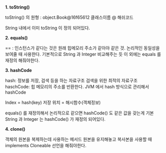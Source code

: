 **1. toString()**

toString() 의 원형 : object.Book@16f65612
                             클래스이름 @ 해쉬코드

String 내에서 이미 toString 이 정의 되어있다.

**2. equals()**

== : 인스턴스가 같다는 것은 원래 힙메모리 주소가 같아야 같은 것.
논리적인 동일성을 보여줄 때 사용한다. 기본적으로 String 과 Integer 비교해주는 듯
이 외에는 equals 를 재정의 해줘야한다.

**3. hashCode**

hash: 정보를 저장, 검색 등을 하는 자료구조
검색을 위한 최적의 자료구조
haschCode: 힙 메모리의 주소를 반환한다. JVM 에서 hash 방식으로 관리해서 hashCode

Index = hash(key)
저장 위치 = 해시함수(객체정보)

equals() 를 재정의해서 논리적으로 같으면 hashCode() 도 같은 값을 갖는게 기본
String 과 Integer 는 hashCode() 가 재정의 되어있다.

**4. clone()**

객체의 원본을 복제하는데 사용하는 메서드
원본을 유지해놓고 복사본을 사용할 때
implements Cloneable 선언을 해줘야한다.


